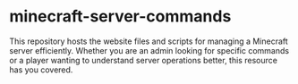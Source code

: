 # minecraft-server-commands
This repository hosts the website files and scripts for managing a Minecraft server efficiently. Whether you are an admin looking for specific commands or a player wanting to understand server operations better, this resource has you covered.
